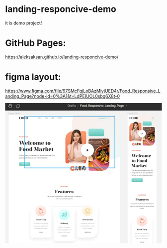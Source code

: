 # landing-responcive-demo
it is demo project!


# GitHub Pages:

https://aleksaksan.github.io/landing-responcive-demo/


# figma layout: 

https://www.figma.com/file/97SMcFqjLoBAzMiyjUED4r/Food_Responsive_Landing_Page?node-id=0%3A1&t=LdPEIUOL0sbg6X8t-0

![](assets/img/screenshotRF.jpg)
